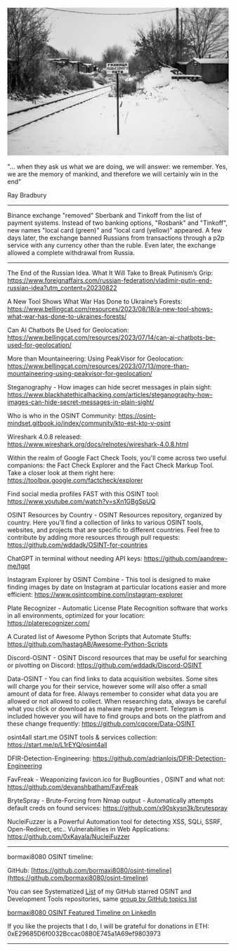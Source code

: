 ![alt text](img/22.jpg)

"... when they ask us what we are doing, we will answer: we remember. Yes, we are the memory of mankind, and therefore we will certainly win in the end"

Ray Bradbury

----

Binance exchange "removed" Sberbank and Tinkoff from the list of payment systems. Instead of two banking options, "Rosbank" and "Tinkoff", new names "local card (green)" and "local card (yellow)" appeared. A few days later, the exchange banned Russians from transactions through a p2p service with any currency other than the ruble. Even later, the exchange allowed a complete withdrawal from Russia.

----

The End of the Russian Idea. What It Will Take to Break Putinism’s Grip: https://www.foreignaffairs.com/russian-federation/vladimir-putin-end-russian-idea?utm_content=20230822

A New Tool Shows What War Has Done to Ukraine’s Forests: https://www.bellingcat.com/resources/2023/08/18/a-new-tool-shows-what-war-has-done-to-ukraines-forests/

Can AI Chatbots Be Used for Geolocation: https://www.bellingcat.com/resources/2023/07/14/can-ai-chatbots-be-used-for-geolocation/

More than Mountaineering: Using PeakVisor for Geolocation: https://www.bellingcat.com/resources/2023/07/13/more-than-mountaineering-using-peakvisor-for-geolocation/

Steganography - How images can hide secret messages in plain sight: https://www.blackhatethicalhacking.com/articles/steganography-how-images-can-hide-secret-messages-in-plain-sight/

Who is who in the OSINT Community: https://osint-mindset.gitbook.io/index/community/kto-est-kto-v-osint

Wireshark 4.0.8 released: https://www.wireshark.org/docs/relnotes/wireshark-4.0.8.html

Within the realm of Google Fact Check Tools, you'll come across two useful companions: the Fact Check Explorer and the Fact Check Markup Tool. Take a closer look at them right here: https://toolbox.google.com/factcheck/explorer

Find social media profiles FAST with this OSINT tool: https://www.youtube.com/watch?v=sXn1GBgSpUQ

OSINT Resources by Country - OSINT Resources repository, organized by country. Here you'll find a collection of links to various OSINT tools, websites, and projects that are specific to different countries. Feel free to contribute by adding more resources through pull requests: https://github.com/wddadk/OSINT-for-countries

ChatGPT in terminal without needing API keys: https://github.com/aandrew-me/tgpt

Instagram Explorer by OSINT Combine - This tool is designed to make finding images by date on Instagram at particular locations easier and more efficient: https://www.osintcombine.com/instagram-explorer

Plate Recognizer - Automatic License Plate Recognition software that works in all environments, optimized for your location: https://platerecognizer.com/

A Curated list of Awesome Python Scripts that Automate Stuffs: https://github.com/hastagAB/Awesome-Python-Scripts

Discord-OSINT - OSINT Discord resources that may be useful for searching or pivotting on Discord: https://github.com/wddadk/Discord-OSINT

Data-OSINT - You can find links to data acquisition websites. Some sites will charge you for their service, however some will also offer a small amount of data for free. Always remember to consider what data you are allowed or not allowed to collect. When researching data, always be careful what you click or download as malware maybe present. Telegram is included however you will have to find groups and bots on the platfrom and these change frequently: https://github.com/cqcore/Data-OSINT

osint4all start.me OSINT tools & services collection: https://start.me/p/L1rEYQ/osint4all

DFIR-Detection-Engineering: https://github.com/adrianlois/DFIR-Detection-Engineering

FavFreak - Weaponizing favicon.ico for BugBounties , OSINT and what not: https://github.com/devanshbatham/FavFreak

BryteSpray - Brute-Forcing from Nmap output - Automatically attempts default creds on found services: https://github.com/x90skysn3k/brutespray

NucleiFuzzer is a Powerful Automation tool for detecting XSS, SQLi, SSRF, Open-Redirect, etc.. Vulnerabilities in Web Applications: https://github.com/0xKayala/NucleiFuzzer

----

bormaxi8080 OSINT timeline:

GitHub: [https://github.com/bormaxi8080/osint-timeline](https://github.com/bormaxi8080/osint-timeline)

You can see Systematized [List](https://github.com/bormaxi8080/github-starred-repos-builder/blob/main/starred_repos.md) of my GitHub starred OSINT and Development Tools repositories, same [group by GitHub topics list](https://github.com/bormaxi8080/starred)

[bormaxi8080 OSINT Featured Timeline on LinkedIn](https://www.linkedin.com/in/osintech/details/featured/)

If you like the projects that I do, I will be grateful for donations in ETH: 0xE29685D6f0032Bccac08B0E745a1A69ef9803973

----
